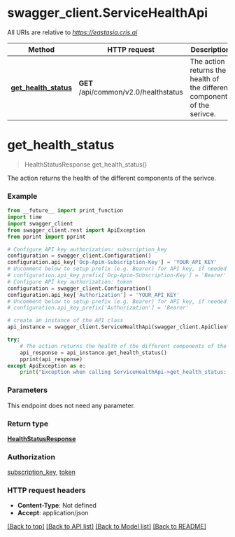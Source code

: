 # swagger_client.ServiceHealthApi

All URIs are relative to *https://eastasia.cris.ai*

Method | HTTP request | Description
------------- | ------------- | -------------
[**get_health_status**](ServiceHealthApi.md#get_health_status) | **GET** /api/common/v2.0/healthstatus | The action returns the health of the different components of the serivce.


# **get_health_status**
> HealthStatusResponse get_health_status()

The action returns the health of the different components of the serivce.

### Example
```python
from __future__ import print_function
import time
import swagger_client
from swagger_client.rest import ApiException
from pprint import pprint

# Configure API key authorization: subscription_key
configuration = swagger_client.Configuration()
configuration.api_key['Ocp-Apim-Subscription-Key'] = 'YOUR_API_KEY'
# Uncomment below to setup prefix (e.g. Bearer) for API key, if needed
# configuration.api_key_prefix['Ocp-Apim-Subscription-Key'] = 'Bearer'
# Configure API key authorization: token
configuration = swagger_client.Configuration()
configuration.api_key['Authorization'] = 'YOUR_API_KEY'
# Uncomment below to setup prefix (e.g. Bearer) for API key, if needed
# configuration.api_key_prefix['Authorization'] = 'Bearer'

# create an instance of the API class
api_instance = swagger_client.ServiceHealthApi(swagger_client.ApiClient(configuration))

try:
    # The action returns the health of the different components of the serivce.
    api_response = api_instance.get_health_status()
    pprint(api_response)
except ApiException as e:
    print("Exception when calling ServiceHealthApi->get_health_status: %s\n" % e)
```

### Parameters
This endpoint does not need any parameter.

### Return type

[**HealthStatusResponse**](HealthStatusResponse.md)

### Authorization

[subscription_key](../README.md#subscription_key), [token](../README.md#token)

### HTTP request headers

 - **Content-Type**: Not defined
 - **Accept**: application/json

[[Back to top]](#) [[Back to API list]](../README.md#documentation-for-api-endpoints) [[Back to Model list]](../README.md#documentation-for-models) [[Back to README]](../README.md)


